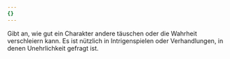 ```yaml
---
{}
---
```

Gibt an, wie gut ein Charakter andere täuschen oder die Wahrheit verschleiern kann. Es ist nützlich in Intrigenspielen oder Verhandlungen, in denen Unehrlichkeit gefragt ist.